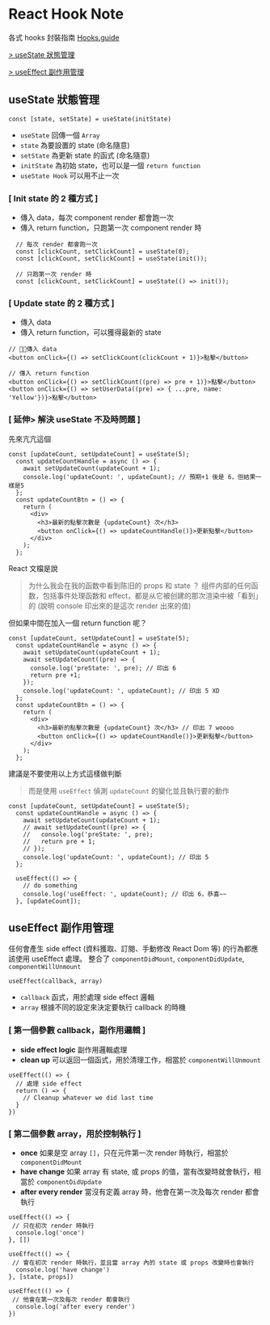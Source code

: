 # React Hook Note

各式 hooks 封裝指南 [Hooks.guide](https://hooks-guide.netlify.app/)

[> useState 狀態管理](https://github.com/XXuain/react-graphQL-todoList/tree/main/src/view/Hook#usestate-%E7%8B%80%E6%85%8B%E7%AE%A1%E7%90%86)

[> useEffect 副作用管理](https://github.com/XXuain/react-graphQL-todoList/tree/main/src/view/Hook#useeffect-%E5%89%AF%E4%BD%9C%E7%94%A8%E7%AE%A1%E7%90%86)

## useState 狀態管理

```
const [state, setState] = useState(initState)
```

- `useState` 回傳一個 `Array`
- `state` 為要設置的 state (命名隨意)
- `setState` 為更新 state 的函式 (命名隨意)
- `initState` 為初始 state，也可以是一個 `return function`
- `useState Hook` 可以用不止一次

### [ Init state 的 2 種方式 ]

- 傳入 data，每次 component render 都會跑一次
- 傳入 return function，只跑第一次 component render 時

```
  // 每次 render 都會跑一次
  const [clickCount, setClickCount] = useState(0);
  const [clickCount, setClickCount] = useState(init());

  // 只跑第一次 render 時
  const [clickCount, setClickCount] = useState(() => init());
```

### [ Update state 的 2 種方式 ]

- 傳入 data
- 傳入 return function，可以獲得最新的 state

```
// 傳入 data
<button onClick={() => setClickCount(clickCount + 1)}>點擊</button>

// 傳入 return function
<button onClick={() => setClickCount((pre) => pre + 1)}>點擊</button>
<button onClick={() => setUserData((pre) => { ...pre, name: 'Yellow'})}>點擊</button>
```

### [ 延伸> 解決 useState 不及時問題 ]

先來亢亢這個

```
const [updateCount, setUpdateCount] = useState(5);
  const updateCountHandle = async () => {
    await setUpdateCount(updateCount + 1);
    console.log('updateCount: ', updateCount); // 預期+1 後是 6，但結果一樣是5
  };
  const updateCountBtn = () => {
    return (
      <div>
        <h3>最新的點擊次數是 {updateCount} 次</h3>
        <button onClick={() => updateCountHandle()}>更新點擊</button>
      </div>
    );
  };
```

React 文檔是說

> 为什么我会在我的函数中看到陈旧的 props 和 state ？
> 组件内部的任何函数，包括事件处理函数和 effect，都是从它被创建的那次渲染中被「看到」的
> (說明 console 印出來的是這次 render 出來的值)

但如果中間在加入一個 return function 呢？

```
const [updateCount, setUpdateCount] = useState(5);
  const updateCountHandle = async () => {
    await setUpdateCount(updateCount + 1);
    await setUpdateCount((pre) => {
      console.log('preState: ', pre); // 印出 6
      return pre +1;
    });
    console.log('updateCount: ', updateCount); // 印出 5 XD
  };
  const updateCountBtn = () => {
    return (
      <div>
        <h3>最新的點擊次數是 {updateCount} 次</h3> // 印出 7 woooo
        <button onClick={() => updateCountHandle()}>更新點擊</button>
      </div>
    );
  };
```

建議是不要使用以上方式這樣做判斷

> 而是使用 `useEffect` 偵測 `updateCount` 的變化並且執行要的動作

```
const [updateCount, setUpdateCount] = useState(5);
  const updateCountHandle = async () => {
    await setUpdateCount(updateCount + 1);
    // await setUpdateCount((pre) => {
    //   console.log('preState: ', pre);
    //   return pre + 1;
    // });
    console.log('updateCount: ', updateCount); // 印出 5
  };

  useEffect(() => {
    // do something
    console.log('useEffect: ', updateCount); // 印出 6，恭喜~~
  }, [updateCount]);
```

## useEffect 副作用管理

任何會產生 side effect (資料獲取、訂閱、手動修改 React Dom 等) 的行為都應該使用 useEffect 處理。
整合了 `componentDidMount`, `componentDidUpdate`, `componentWillUnmount`

```
useEffect(callback, array)
```

- `callback` 函式，用於處理 side effect 邏輯
- `array` 根據不同的設定來決定要執行 callback 的時機

### [ 第一個參數 callback，副作用邏輯 ]

- **side effect logic** 副作用邏輯處理
- **clean up** 可以返回一個函式，用於清理工作，相當於 `componentWillUnmount`

```
useEffect(() => {
  // 處理 side effect
  return () => {
    // Cleanup whatever we did last time
  }
})
```

### [ 第二個參數 array，用於控制執行 ]

- **once** 如果是空 array `[]`，只在元件第一次 render 時執行，相當於 `componentDidMount`
- **have change** 如果 array 有 state, 或 props 的值，當有改變時就會執行，相當於 `componentDidUpdate`
- **after every render** 當沒有定義 array 時，他會在第一次及每次 render 都會執行

```
useEffect(() => {
 // 只在初次 render 時執行
  console.log('once')
}, [])
```

```
useEffect(() => {
 // 會在初次 render 時執行，並且當 array 內的 state 或 props 改變時也會執行
  console.log('have change')
}, [state, props])
```

```
useEffect(() => {
 // 他會在第一次及每次 render 都會執行
  console.log('after every render')
})
```
